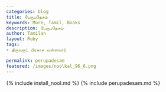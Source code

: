 ```yaml
---  
categories: blog  
title: பேருபதேசம்
keywords: More, Tamil, Books  
description: பேருபதேசம்
author: Tamilan  
layout: Ruby  
tags:     
- திருவருட் பிரகாச வள்ளலார்

permalink: perupadesam  
featured: /images/noolkal_96_6.png  
---  
```

{% include install_nool.md %} 
{% include perupadesam.md %} 
